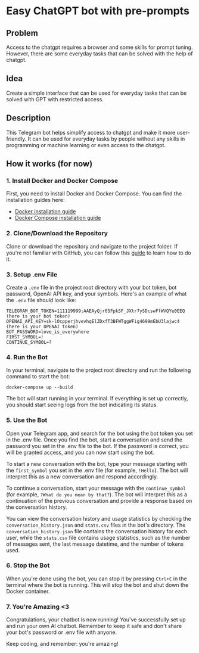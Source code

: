 # Easy ChatGPT bot with pre-prompts

## Problem
Access to the chatgpt requires a browser and some skills for prompt tuning. However, there are some everyday tasks that can be solved with the help of chatgpt.

## Idea
Create a simple interface that can be used for everyday tasks that can be solved with GPT with restricted access.

## Description
This Telegram bot helps simplify access to chatgpt and make it more user-friendly. It can be used for everyday tasks by people without any skills in programming or machine learning or even access to the chatgpt.

## How it works (for now)

### 1. Install Docker and Docker Compose
First, you need to install Docker and Docker Compose. You can find the installation guides here:
- [Docker installation guide](https://docs.docker.com/engine/install/)
- [Docker Compose installation guide](https://docs.docker.com/compose/install/)

### 2. Clone/Download the Repository
Clone or download the repository and navigate to the project folder. If you're not familiar with GitHub, you can follow this [guide](https://sites.northwestern.edu/researchcomputing/resources/downloading-from-github/) to learn how to do it.

### 3. Setup .env File
Create a `.env` file in the project root directory with your bot token, bot password, OpenAI API key, and your symbols. Here's an example of what the `.env` file should look like:

```shell
TELEGRAM_BOT_TOKEN=111119999:AAEAyQjr05FpkSF_JXtr7ySDcswFfWVQYe0EEQ (here is your bot token)
OPENAI_API_KEY=sk-lOcpperjhvevhqElZDxfT3BFWTggWFig4699mEbU3lajwc4 (here is your OPENAI token)
BOT_PASSWORD=love_is_everywhere
FIRST_SYMBOL=!
CONTINUE_SYMBOL=?
```

### 4. Run the Bot
In your terminal, navigate to the project root directory and run the following command to start the bot:

```shell
docker-compose up --build
```

The bot will start running in your terminal. If everything is set up correctly, you should start seeing logs from the bot indicating its status.

### 5. Use the Bot
Open your Telegram app, and search for the bot using the bot token you set in the .env file. Once you find the bot, start a conversation and send the password you set in the .env file to the bot. If the password is correct, you will be granted access, and you can now start using the bot.

To start a new conversation with the bot, type your message starting with the `first_symbol` you set in the .env file (for example, `!Hello`). The bot will interpret this as a new conversation and respond accordingly. 

To continue a conversation, start your message with the `continue_symbol` (for example, `?What do you mean by that?`). The bot will interpret this as a continuation of the previous conversation and provide a response based on the conversation history. 

You can view the conversation history and usage statistics by checking the `conversation_history.json` and `stats.csv` files in the bot's directory. The `conversation_history.json` file contains the conversation history for each user, while the `stats.csv` file contains usage statistics, such as the number of messages sent, the last message datetime, and the number of tokens used.

### 6. Stop the Bot
When you're done using the bot, you can stop it by pressing `Ctrl+C` in the terminal where the bot is running. This will stop the bot and shut down the Docker container.

### 7. You're Amazing <3
Congratulations, your chatbot is now running! You've successfully set up and run your own AI chatbot. Remember to keep it safe and don't share your bot's password or .env file with anyone.

Keep coding, and remember: you're amazing!
